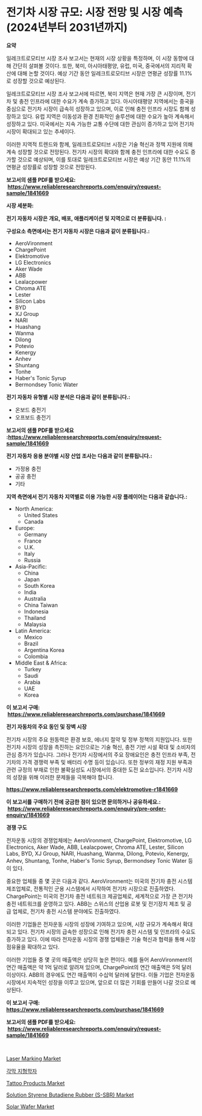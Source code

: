 <p><h1>전기차 시장 규모: 시장 전망 및 시장 예측 (2024년부터 2031년까지)</h1></p><p><strong>요약</strong></p>
<p><p>일레크트로모티브 시장 조사 보고서는 현재의 시장 상황을 특정하며, 이 시장 동향에 대해 간단히 살펴볼 것이다. 또한, 북미, 아시아태평양, 유럽, 미국, 중국에서의 지리적 확산에 대해 논할 것이다. 예상 기간 동안 일레크트로모티브 시장은 연평균 성장률 11.1%로 성장할 것으로 예상된다.</p><p>일레크트로모티브 시장 조사 보고서에 따르면, 북미 지역은 현재 가장 큰 시장이며, 전기차 및 충전 인프라에 대한 수요가 계속 증가하고 있다. 아시아태평양 지역에서는 중국을 중심으로 전기차 시장이 급속히 성장하고 있으며, 이로 인해 충전 인프라 시장도 함께 성장하고 있다. 유럽 지역은 이동성과 환경 친화적인 솔루션에 대한 수요가 높아 계속해서 성장하고 있다. 미국에서는 지속 가능한 교통 수단에 대한 관심이 증가하고 있어 전기차 시장이 확대되고 있는 추세이다.</p><p>이러한 지역적 트렌드와 함께, 일레크트로모티브 시장은 기술 혁신과 정책 지원에 의해 계속 성장할 것으로 전망된다. 전기차 시장의 확대와 함께 충전 인프라에 대한 수요도 증가할 것으로 예상되며, 이를 토대로 일레크트로모티브 시장은 예상 기간 동안 11.1%의 연평균 성장률로 성장할 것으로 전망된다.</p></p>
<p><strong>보고서의 샘플 PDF를 받으세요: &nbsp;<a href="https://www.reliableresearchreports.com/enquiry/request-sample/1841669">https://www.reliableresearchreports.com/enquiry/request-sample/1841669</a></strong></p>
<p><strong>시장 세분화:</strong></p>
<p><strong> 전기 자동차 시장은 개요, 배포, 애플리케이션 및 지역으로 더 분류됩니다. :</strong></p>
<p><strong>구성요소 측면에서는 전기 자동차 시장은 다음과 같이 분류됩니다.:</strong></p>
<p><ul><li>AeroVironment</li><li>ChargePoint</li><li>Elektromotive</li><li>LG Electronics</li><li>Aker Wade</li><li>ABB</li><li>Lealacpower</li><li>Chroma ATE</li><li>Lester</li><li>Silicon Labs</li><li>BYD</li><li>XJ Group</li><li>NARI</li><li>Huashang</li><li>Wanma</li><li>Dilong</li><li>Potevio</li><li>Kenergy</li><li>Anhev</li><li>Shuntang</li><li>Tonhe</li><li>Haber's Tonic Syrup</li><li>Bermondsey Tonic Water</li></ul></p>
<p><strong> 전기 자동차 유형별 시장 분석은 다음과 같이 분류됩니다.:</strong></p>
<p><ul><li>온보드 충전기</li><li>오프보드 충전기</li></ul></p>
<p><strong>보고서의 샘플 PDF를 받으세요 :<a href="https://www.reliableresearchreports.com/enquiry/request-sample/1841669">https://www.reliableresearchreports.com/enquiry/request-sample/1841669</a></strong></p>
<p><strong> 전기 자동차 응용 분야별 시장 산업 조사는 다음과 같이 분류됩니다.:</strong></p>
<p><ul><li>가정용 충전</li><li>공공 충전</li><li>기타</li></ul></p>
<p><strong>지역 측면에서 전기 자동차 지역별로 이용 가능한 시장 플레이어는 다음과 같습니다.:</strong></p>
<p><ul>
    <li>
        North America:
        <ul>
            <li>United States</li>
            <li>Canada</li>
        </ul>
    </li>
    <li>
        Europe:
        <ul>
            <li>Germany</li>
            <li>France</li>
            <li>U.K.</li>
            <li>Italy</li>
            <li>Russia</li>
        </ul>
    </li>
    <li>
        Asia-Pacific:
        <ul>
            <li>China</li>
            <li>Japan</li>
            <li>South Korea</li>
            <li>India</li>
            <li>Australia</li>
            <li>China Taiwan</li>
            <li>Indonesia</li>
            <li>Thailand</li>
            <li>Malaysia</li>
        </ul>
    </li>
    <li>
        Latin America:
        <ul>
            <li>Mexico</li>
            <li>Brazil</li>
            <li>Argentina Korea</li>
            <li>Colombia</li>
        </ul>
    </li>
    <li>
        Middle East & Africa:
        <ul>
            <li>Turkey</li>
            <li>Saudi</li>
            <li>Arabia</li>
            <li>UAE</li>
            <li>Korea</li>
        </ul>
    </li>
    </ul></p>
<p><strong>이 보고서 구매: &nbsp;<a href="https://www.reliableresearchreports.com/purchase/1841669">https://www.reliableresearchreports.com/purchase/1841669</a></strong></p>
<p><strong>전기 자동차의 주요 동인 및 장벽 시장</strong></p>
<p><p>전기차 시장의 주요 원동력은 환경 보호, 에너지 절약 및 정부 정책의 지원입니다. 또한 전기차 시장의 성장을 촉진하는 요인으로는 기술 혁신, 충전 기반 시설 확대 및 소비자의 관심 증가가 있습니다. 그러나 전기차 시장에서의 주요 장애요인은 충전 인프라 부족, 전기차의 가격 경쟁력 부족 및 배터리 수명 등이 있습니다. 또한 정부의 재정 지원 부족과 관련 규정의 부재로 인한 불확실성도 시장에서의 중대한 도전 요소입니다. 전기차 시장의 성장을 위해 이러한 문제들을 극복해야 합니다.</p></p>
<p><strong><a href="https://www.reliableresearchreports.com/elektromotive-r1841669">https://www.reliableresearchreports.com/elektromotive-r1841669</a></strong></p>
<p><strong>이 보고서를 구매하기 전에 궁금한 점이 있으면 문의하거나 공유하세요.: &nbsp;<a href="https://www.reliableresearchreports.com/enquiry/pre-order-enquiry/1841669">https://www.reliableresearchreports.com/enquiry/pre-order-enquiry/1841669</a></strong></p>
<p><strong>경쟁 구도</strong></p>
<p><p>전자운동 시장의 경쟁업체에는 AeroVironment, ChargePoint, Elektromotive, LG Electronics, Aker Wade, ABB, Lealacpower, Chroma ATE, Lester, Silicon Labs, BYD, XJ Group, NARI, Huashang, Wanma, Dilong, Potevio, Kenergy, Anhev, Shuntang, Tonhe, Haber's Tonic Syrup, Bermondsey Tonic Water 등이 있다. </p><p>중요한 업체들 중 몇 곳은 다음과 같다. AeroVironment는 미국의 전기차 충전 시스템 제조업체로, 전통적인 군용 시스템에서 시작하여 전기차 시장으로 진출하였다. ChargePoint는 미국의 전기차 충전 네트워크 제공업체로, 세계적으로 가장 큰 전기차 충전 네트워크를 운영하고 있다. ABB는 스위스의 산업용 로봇 및 전기장치 제조 및 공급 업체로, 전기차 충전 시스템 분야에도 진출하였다.</p><p>이러한 기업들은 전자운동 시장의 성장에 기여하고 있으며, 시장 규모가 계속해서 확대되고 있다. 전기차 시장의 급속한 성장으로 인해 전기차 충전 시스템 및 인프라의 수요도 증가하고 있다. 이에 따라 전자운동 시장의 경쟁 업체들은 기술 혁신과 협력을 통해 시장 점유율을 확대하고 있다.</p><p>이러한 기업들 중 몇 곳의 매출액은 상당히 높은 편이다. 예를 들어 AeroVironment의 연간 매출액은 약 1억 달러로 알려져 있으며, ChargePoint의 연간 매출액은 5억 달러 이상이다. ABB의 경우에도 연간 매출액이 수십억 달러에 달한다. 이들 기업은 전자운동 시장에서 지속적인 성장을 이루고 있으며, 앞으로 더 많은 기회를 만들어 나갈 것으로 예상된다.</p></p>
<p><strong>이 보고서 구매: &nbsp; <a href="https://www.reliableresearchreports.com/purchase/1841669">https://www.reliableresearchreports.com/purchase/1841669</a></strong></p>
<p><strong>보고서의 샘플 PDF를 받으세요: &nbsp;<a href="https://www.reliableresearchreports.com/enquiry/request-sample/1841669">https://www.reliableresearchreports.com/enquiry/request-sample/1841669</a></strong><strong></strong></p>
<p>&nbsp;</p>
<p><p><a href="https://github.com/sonuprakash1/Market-Research-Report-List-2/blob/main/laser-marking-market.md">Laser Marking Market</a></p><p><a href="https://github.com/Elenrrera7685/Market-Research-Report-List-1/blob/main/475445224283.md">각막 지형학자</a></p><p><a href="https://github.com/jhcraigie/Market-Research-Report-List-2/blob/main/tattoo-products-market.md">Tattoo Products Market</a></p><p><a href="https://issuu.com/reportprime-2/docs/solution-styrene-butadiene-rubber-s-sbr-market-siz">Solution Styrene Butadiene Rubber (S-SBR) Market</a></p><p><a href="https://issuu.com/reportprime-2/docs/solar-wafer-market-size-2030.pptx">Solar Wafer Market</a></p></p>